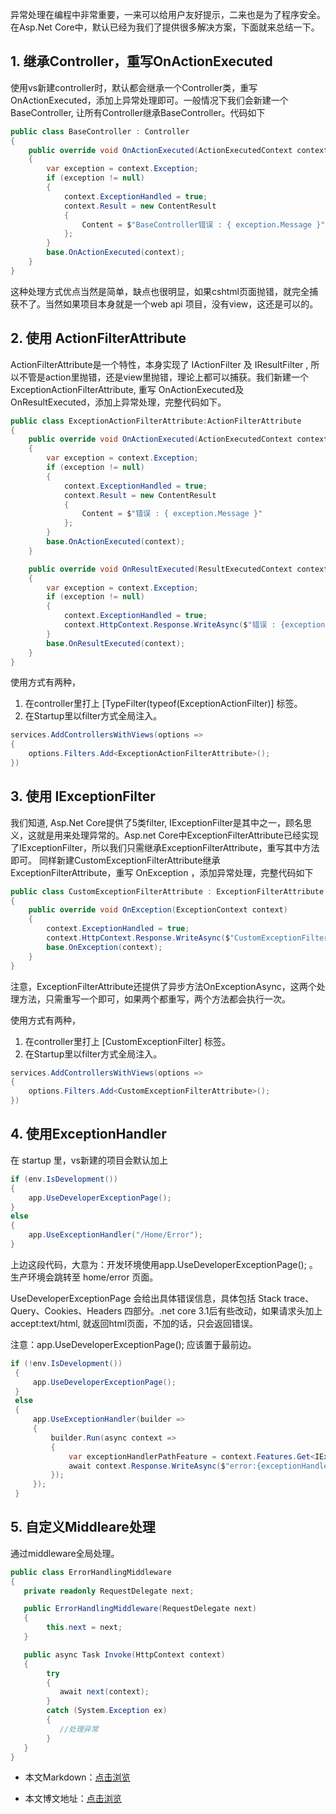 异常处理在编程中非常重要，一来可以给用户友好提示，二来也是为了程序安全。在Asp.Net Core中，默认已经为我们了提供很多解决方案，下面就来总结一下。

## 1. 继承Controller，重写OnActionExecuted

使用vs新建controller时，默认都会继承一个Controller类，重写OnActionExecuted，添加上异常处理即可。一般情况下我们会新建一个BaseController, 让所有Controller继承BaseController。代码如下

```C#
public class BaseController : Controller
{
    public override void OnActionExecuted(ActionExecutedContext context)
    {
        var exception = context.Exception;
        if (exception != null)
        {
            context.ExceptionHandled = true;
            context.Result = new ContentResult
            {
                Content = $"BaseController错误 : { exception.Message }"
            };
        }
        base.OnActionExecuted(context);
    }
}
```

这种处理方式优点当然是简单，缺点也很明显，如果cshtml页面抛错，就完全捕获不了。当然如果项目本身就是一个web api 项目，没有view，这还是可以的。

## 2. 使用 ActionFilterAttribute

ActionFilterAttribute是一个特性，本身实现了 IActionFilter 及 IResultFilter , 所以不管是action里抛错，还是view里抛错，理论上都可以捕获。我们新建一个 ExceptionActionFilterAttribute, 重写 OnActionExecuted及OnResultExecuted，添加上异常处理，完整代码如下。

```C#
public class ExceptionActionFilterAttribute:ActionFilterAttribute
{
    public override void OnActionExecuted(ActionExecutedContext context)
    {
        var exception = context.Exception;
        if (exception != null)
        {
            context.ExceptionHandled = true;
            context.Result = new ContentResult
            {
                Content = $"错误 : { exception.Message }"
            };
        }
        base.OnActionExecuted(context);
    }

    public override void OnResultExecuted(ResultExecutedContext context)
    {
        var exception = context.Exception;
        if (exception != null)
        {
            context.ExceptionHandled = true;
            context.HttpContext.Response.WriteAsync($"错误 : {exception.Message}");
        }
        base.OnResultExecuted(context);
    }
}
```

使用方式有两种，

1. 在controller里打上 [TypeFilter(typeof(ExceptionActionFilter)] 标签。
2. 在Startup里以filter方式全局注入。

```C#
services.AddControllersWithViews(options =>
{
    options.Filters.Add<ExceptionActionFilterAttribute>();
})
```

## 3. 使用 IExceptionFilter

我们知道, Asp.Net Core提供了5类filter, IExceptionFilter是其中之一，顾名思义，这就是用来处理异常的。Asp.net Core中ExceptionFilterAttribute已经实现了IExceptionFilter，所以我们只需继承ExceptionFilterAttribute，重写其中方法即可。 同样新建CustomExceptionFilterAttribute继承 ExceptionFilterAttribute，重写 OnException ，添加异常处理，完整代码如下

```C#
public class CustomExceptionFilterAttribute : ExceptionFilterAttribute
{
    public override void OnException(ExceptionContext context)
    {
        context.ExceptionHandled = true;
        context.HttpContext.Response.WriteAsync($"CustomExceptionFilterAttribute错误:{context.Exception.Message}");
        base.OnException(context);
    }
}
```

注意，ExceptionFilterAttribute还提供了异步方法OnExceptionAsync，这两个处理方法，只需重写一个即可，如果两个都重写，两个方法都会执行一次。

使用方式有两种，

1. 在controller里打上 [CustomExceptionFilter] 标签。
2. 在Startup里以filter方式全局注入。

```C#
services.AddControllersWithViews(options =>
{
    options.Filters.Add<CustomExceptionFilterAttribute>();
})
```

## 4. 使用ExceptionHandler

在 startup 里，vs新建的项目会默认加上

```C#
if (env.IsDevelopment())
{
    app.UseDeveloperExceptionPage();
}
else
{
    app.UseExceptionHandler("/Home/Error");
}
```

上边这段代码，大意为：开发环境使用app.UseDeveloperExceptionPage(); 。生产环境会跳转至 home/error 页面。

UseDeveloperExceptionPage 会给出具体错误信息，具体包括 Stack trace、Query、Cookies、Headers 四部分。.net core 3.1后有些改动，如果请求头加上 accept:text/html, 就返回html页面，不加的话，只会返回错误。

注意：app.UseDeveloperExceptionPage(); 应该置于最前边。

```C#
if (!env.IsDevelopment())
 {
     app.UseDeveloperExceptionPage();
 }
 else
 {
     app.UseExceptionHandler(builder =>
     {
         builder.Run(async context =>
         {
             var exceptionHandlerPathFeature = context.Features.Get<IExceptionHandlerPathFeature>();
             await context.Response.WriteAsync($"error:{exceptionHandlerPathFeature.Error.Message}");
         });
     });
 }
 ```
 
## 5. 自定义Middleare处理

通过middleware全局处理。

```C#
public class ErrorHandlingMiddleware
{
   private readonly RequestDelegate next;

   public ErrorHandlingMiddleware(RequestDelegate next)
   {
        this.next = next;
   }

   public async Task Invoke(HttpContext context)
   {
        try
        {
           await next(context);
        }
        catch (System.Exception ex)
        {
           //处理异常
        }
   }
}
```

- 本文Markdown：[点击浏览](https://github.com/dotnet9/dotnet9.com/blob/develop/doc/blog_contents/uploads/2021/04/2021-04-29_01.md)

- 本文博文地址：[点击浏览](https://dotnet9.com/854)